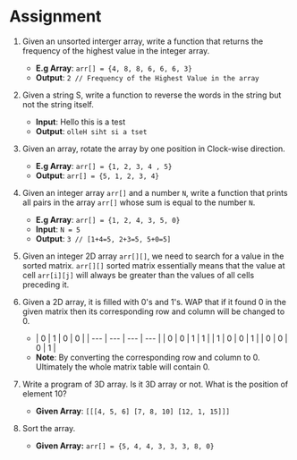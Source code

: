 # Assignment

1. Given an unsorted interger array, write a function that returns the frequency of the highest value in the integer
   array.
    - **E.g Array**: `arr[] = {4, 8, 8, 6, 6, 6, 3}`
    - **Output**: `2 // Frequency of the Highest Value in the array`

2. Given a string S, write a function to reverse the words in the string but not the string itself.
    - **Input**: Hello this is a test
    - **Output**: `olleH siht si a tset`

3. Given an array, rotate the array by one position in Clock-wise direction.
    - **E.g Array**: `arr[] = {1, 2, 3, 4 , 5}`
    - **Output**: `arr[] = {5, 1, 2, 3, 4}`

4. Given an integer array `arr[]` and a number `N`, write a function that prints all pairs in the array `arr[]`
   whose sum is equal to the number `N`.
    - **E.g Array**: `arr[] = {1, 2, 4, 3, 5, 0}`
    - **Input**: `N = 5`
    - **Output**: `3 // [1+4=5, 2+3=5, 5+0=5]`

5. Given an integer 2D array `arr[][]`, we need to search for a value in the sorted matrix. `arr[][]` sorted matrix
   essentially means that the value at cell `arr[i][j]` will always be greater than the values of all cells preceding
   it.

6. Given a 2D array, it is filled with 0's and 1's. WAP that if it found 0 in the given matrix then its corresponding
   row and column will be changed to 0.
    - | 0 | 1 | 0 | 0 |
            | --- | --- | --- | --- |
      | 0 | 0 | 1 | 1 |
      | 1 | 0 | 0 | 1 |
      | 0 | 0 | 0 | 1 |
    - **Note**: By converting the corresponding row and column to 0. Ultimately the whole matrix table will contain 0.

7. Write a program of 3D array. Is it 3D array or not. What is the position of element 10?
    - **Given Array**: `[[[4, 5, 6] [7, 8, 10] [12, 1, 15]]]`

8. Sort the array.
    - **Given Array:** `arr[] = {5, 4, 4, 3, 3, 3, 8, 0}`